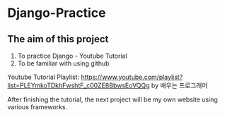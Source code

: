 # Django-Practice
## The aim of this project
  1. To practice Django - Youtube Tutorial   
  2. To be familiar with using github   

Youtube Tutorial Playlist: https://www.youtube.com/playlist?list=PLEYmkoTDkhFwshtF_c00ZE8BbwsEoVQQg by 배우는 프로그래머   
   
After finishing the tutorial, the next project will be my own website using various frameworks.   

